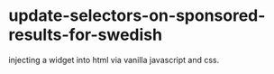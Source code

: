 # update-selectors-on-sponsored-results-for-swedish
injecting a widget into html via vanilla javascript and css.
